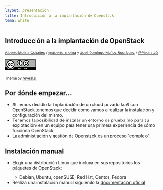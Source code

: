 ```yaml
---
layout: presentacion
title: Introducción a la implantación de Openstack
tema: white
---
```

<section>
  <h1>Introducción a la implantación de OpenStack</h1>
  <p>
    <small><a href="http://albertomolina.wordpress.com">Alberto Molina
	Coballes</a> / <a
			  href="http://twitter.com/alberto_molina">@alberto_molina</a> y <a
											    href="http://josedomingo.org">José Domingo Muñoz
	Rodríguez</a> / <a
			   href="http://twitter.com/Pledin_JD">@Pledin_JD</a> </small>
  </p>
  <p><small>
      <a href="http://creativecommons.org/licenses/by-sa/3.0/"><img src="../../img/cc_by_sa.png"
								    width="100px" border="0"/></a></small></p>
  <p><small>
      Theme
      by <a href="http://lab.hakim.se/reveal-js/#/">reveal.js</a>
    </small>
  </p>
</section>
<section>
  <h2>Por dónde empezar...</h2>
  <ul>
    <li>Si hemos decidio la implantación de un cloud privado IaaS con OpenStack tenemos que decidir cómo vamos a realizar la instalación y configuración del mismo.</li>
    <li>Tenemos la posibilidad de instalar un entorno de prueba (no para su explotación) en un equipo para tener una primera experiencia de cómo funciona OpenStack</li>
    <li>La administración y gestión de Openstack es un proceso "complejo".
  </ul>

</section>

<section>
  <h2>Instalación manual</h2>
  <ul>
    <li>Elegir una distribución Linux que incluya en sus repositorios los páquetes de OpenStack:</li>
      <ul>
        <li>Debian, Ubuntu, openSUSE, Red Hat, Centos, Fedora</li>
      </ul>
    <li>Realiza una instalación manual siguiendo la <a href="http://docs.openstack.org/">documentación oficial</a></li>
  </ul>

</section>
